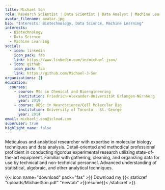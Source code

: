 ```yaml
---
title: Michael Son
role: Research Scientist | Data Scientist | Data Analyst | Machine Learning Engineer
avatar_filename: avatar.jpg
bio: "Interests: Biotechnology, Data Science, Machine Learning"
interests:
  - Biotechnology
  - Data Science
  - Machine Learning
social:
  - icon: linkedin
    icon_pack: fab
    link: https://www.linkedin.com/in/michael-json/
  - icon: github
    icon_pack: fab
    link: https://github.com/Michael-J-Son
organizations: []
education:
  courses:
    - course: MSc in Chemical and Bioengineering
      institution: Friedrich-Alexander-Universität Erlangen-Nürnberg
      year: 2019
    - course: HBSc in Neuroscience/Cell Molecular Bio
      institution: University of Toronto - St. George
      year: 2014
email: michaelj.son@icloud.com
superuser: true
highlight_name: false
---
```

Meticulous and analytical researcher with expertise in molecular biology techniques and data analysis. Detail-oriented and methodical professional proficient in conducting rigorous experimental research utilizing state-of-the-art equipment. Familiar with gathering, cleaning, and organizing data for use by technical and non-technical personnel. Advanced understanding of statistical, algebraic, and other analytical techniques.

{{< icon name="download" pack="fas" >}} Download my {{< staticref "uploads/MichaelSon.pdf" "newtab" >}}résumé{{< /staticref >}}.